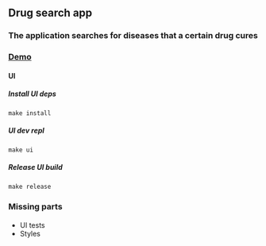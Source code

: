 ## Drug search app
### The application searches for diseases that a certain drug cures


### [Demo](https://drug-search.vercel.app/) 

#### UI
##### Install UI deps
```
make install
```

##### UI dev repl
```
make ui
```

##### Release UI build
```
make release
```

### Missing parts
####
- UI tests
- Styles



